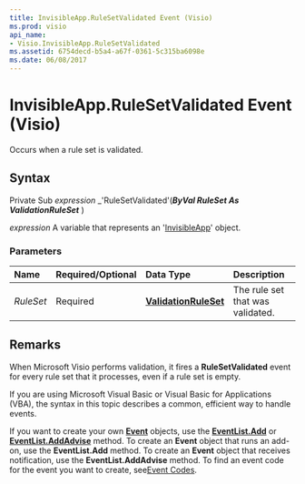 ```yaml
---
title: InvisibleApp.RuleSetValidated Event (Visio)
ms.prod: visio
api_name:
- Visio.InvisibleApp.RuleSetValidated
ms.assetid: 6754decd-b5a4-a67f-0361-5c315ba6098e
ms.date: 06/08/2017
---
```



# InvisibleApp.RuleSetValidated Event (Visio)

Occurs when a rule set is validated.


## Syntax

Private Sub  _expression_ _'RuleSetValidated'(**_ByVal RuleSet As ValidationRuleSet_** )

 _expression_ A variable that represents an '[InvisibleApp](Visio.InvisibleApp.md)' object.


### Parameters



|**Name**|**Required/Optional**|**Data Type**|**Description**|
|:-----|:-----|:-----|:-----|
| _RuleSet_|Required| **[ValidationRuleSet](Visio.ValidationRuleSet.md)**|The rule set that was validated.|

## Remarks

When Microsoft Visio performs validation, it fires a  **RuleSetValidated** event for every rule set that it processes, even if a rule set is empty.

If you are using Microsoft Visual Basic or Visual Basic for Applications (VBA), the syntax in this topic describes a common, efficient way to handle events.

If you want to create your own  **[Event](Visio.Event.md)** objects, use the **[EventList.Add](Visio.EventList.Add.md)** or **[EventList.AddAdvise](Visio.EventList.AddAdvise.md)** method. To create an **Event** object that runs an add-on, use the **EventList.Add** method. To create an **Event** object that receives notification, use the **EventList.AddAdvise** method. To find an event code for the event you want to create, see[Event Codes](../visio/Concepts/event-codesvisio.md).


